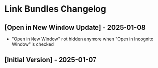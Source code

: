 # Link Bundles Changelog

## [Open in New Window Update] - 2025-01-08
- "Open in New Window" not hidden anymore when "Open in Incognito Window" is checked
## [Initial Version] - 2025-01-07
